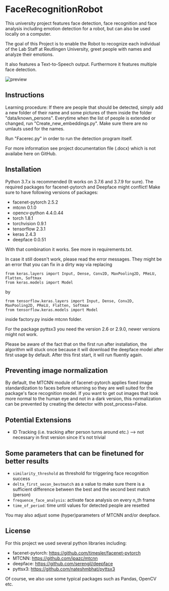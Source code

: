 # FaceRecognitionRobot 
This university project features face detection, face recognition and face analysis including emotion detection for a robot, but can also be used locally on a computer.

The goal of this Project is to enable the Robot to recognize each individual of the Lab Staff at Reutlingen University, greet people with names and analyze their emotions.

It also features a Text-to-Speech output. Furthermore it features multiple face detection.

![preview](information/preview2.PNG)


## Instructions
Learning procedure: 
If there are people that should be detected, 
simply add a new folder of their name and some pictures of them inside the folder "data/known_persons".
Everytime when the list of people is extended or changed, 
run "Create_new_embeddings.py". 
Make sure there are no umlauts used for the names.

Run "Facerec.py" in order to run the detection program itself.

For more information see project documentation file (.docx) which is not availabe here on GitHub.

## Installation
Python 3.7.x is recommended (It works on 3.7.6 and 3.7.9 for sure). 
The required packages for facenet-pytorch and Deepface might conflict! Make sure to have following versions of packages:
- facenet-pytorch 2.5.2
- mtcnn 0.1.0
- opencv-python 4.4.0.44
- torch 1.8.1
- torchvision 0.9.1
- tensorflow 2.3.1
- keras 2.4.3
- deepface 0.0.51

With that combination it works. See more in requirements.txt.

In case it still doesn't work, please read the error messages. 
They might be an error that you can fix in a dirty way via replacing
```
from keras.layers import Input, Dense, Conv2D, MaxPooling2D, PReLU, Flatten, Softmax
from keras.models import Model
```
by
```
from tensorflow.keras.layers import Input, Dense, Conv2D, MaxPooling2D, PReLU, Flatten, Softmax
from tensorflow.keras.models import Model
```
inside factory.py inside mtcnn folder.

For the package pyttsx3 you need the version 2.6 or 2.9.0, newer versions might not work.

Please be aware of the fact that on the first run after installation, the algorithm will stuck once because it will download the deepface model after first usage by default.
After this first start, it will run fluently again.

## Preventing image normalization
By default, the MTCNN module of facenet-pytorch applies fixed image standardization to faces before returning so they are well suited for the package's face recognition model.
If you want to get out images that look more normal to the human eye and not in a dark version, this normalization can be prevented by creating the detector with post_process=False.

## Potential Extensions
- ID Tracking (i.e. tracking after person turns around etc.) --> not necessary in first version since it's not trivial

## Some parameters that can be finetuned for better results
* `similarity_threshold` as threshold for triggering face recognition success
* `delta_first_secon_bestmatch` as a value to make sure there is a sufficient difference between the best and the second best match (person)
* `frequence_face_analysis`: activate face analysis on every n_th frame
* `time_of_period`: time until values for detected people are resetted

You may also adjust some (hyper)parameters of MTCNN and/or deepface.


## License

For this project we used several python libraries including:

* facenet-pytorch: https://github.com/timesler/facenet-pytorch
* MTCNN: https://github.com/ipazc/mtcnn
* deepface: https://github.com/serengil/deepface
* pyttsx3: https://github.com/nateshmbhat/pyttsx3

Of course, we also use some typical packages such as Pandas, OpenCV etc.
